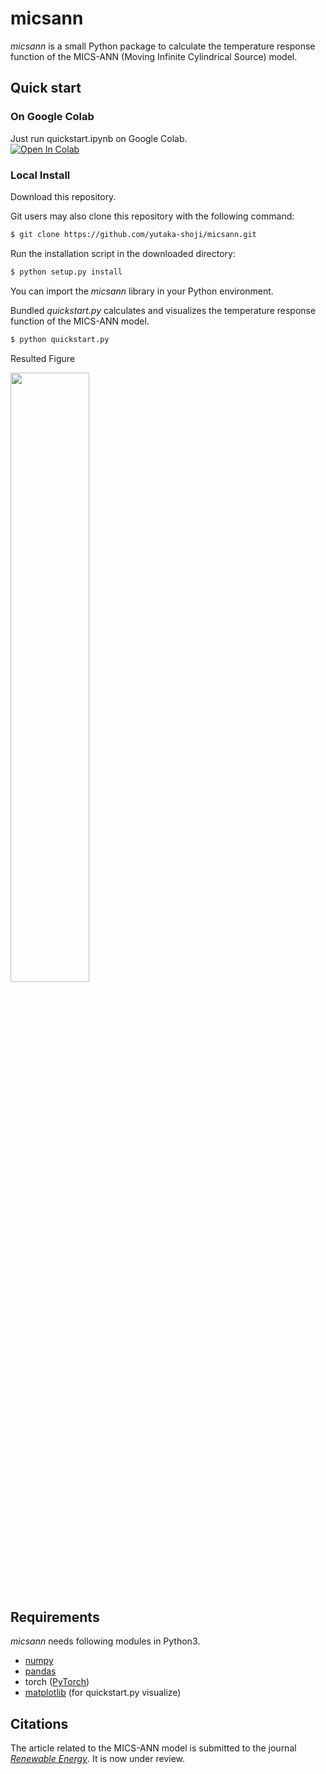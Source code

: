 # micsann

*micsann* is a small Python package to calculate the temperature response function of the MICS-ANN (Moving Infinite Cylindrical Source) model.

## Quick start

### On Google Colab

Just run quickstart.ipynb on Google Colab.   
[![Open In Colab](https://colab.research.google.com/assets/colab-badge.svg)](https://colab.research.google.com/github/yutaka-shoji/micsann/blob/main/quickstart.ipynb)

### Local Install

Download this repository.

Git users may also clone this repository with the following command:

```sh
$ git clone https://github.com/yutaka-shoji/micsann.git
```

Run the installation script in the downloaded directory:

```sh
$ python setup.py install
```

You can import the *micsann* library in your Python environment.

Bundled *quickstart.py* calculates and visualizes the temperature response function of the MICS-ANN model.

```sh
$ python quickstart.py
```

Resulted Figure

<img src="https://user-images.githubusercontent.com/52145911/114144828-b4854b80-9950-11eb-8f9c-a4f9a43f58c3.png" width=50%>

## Requirements

*micsann* needs following modules in Python3.

- [numpy](https://numpy.org)
- [pandas](https://pandas.pydata.org)
- torch ([PyTorch](https://pytorch.org))
- [matplotlib](https://matplotlib.org) (for quickstart.py visualize)

## Citations

The article related to the MICS-ANN model is submitted to the journal [*Renewable Energy*](https://www.journals.elsevier.com/renewable-energy).
It is now under review.

